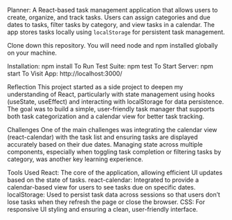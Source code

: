 Planner:
A React-based task management application that allows users to create, organize, and track tasks. Users can assign categories and due dates to tasks, filter tasks by category, and view tasks in a calendar. The app stores tasks locally using `localStorage` for persistent task management.

Clone down this repository. You will need node and npm installed globally on your machine.

Installation:
npm install
To Run Test Suite:
npm test
To Start Server:
npm start
To Visit App:
http://localhost:3000/

Reflection
This project started as a side project to deepen my understanding of React, particularly with state management using hooks (useState, useEffect) and interacting with localStorage for data persistence. The goal was to build a simple, user-friendly task manager that supports both task categorization and a calendar view for better task tracking.

Challenges
One of the main challenges was integrating the calendar view (react-calendar) with the task list and ensuring tasks are displayed accurately based on their due dates. Managing state across multiple components, especially when toggling task completion or filtering tasks by category, was another key learning experience.

Tools Used
React: The core of the application, allowing efficient UI updates based on the state of tasks.
react-calendar: Integrated to provide a calendar-based view for users to see tasks due on specific dates.
localStorage: Used to persist task data across sessions so that users don’t lose tasks when they refresh the page or close the browser.
CSS: For responsive UI styling and ensuring a clean, user-friendly interface.
